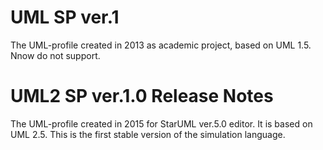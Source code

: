 # UML SP ver.1
The UML-profile created in 2013 as academic project, based on UML 1.5. Nnow do not support.

# UML2 SP ver.1.0 Release Notes
The UML-profile created in 2015 for StarUML ver.5.0 editor. It is based on UML 2.5. This is the first stable version of the simulation language.
